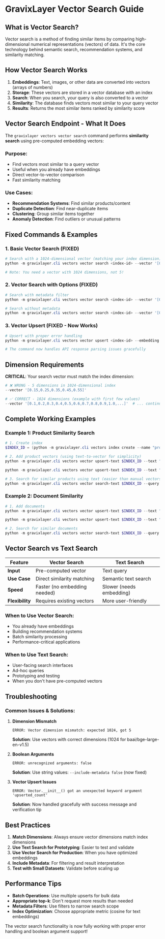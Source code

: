 # GravixLayer Vector Search Guide

## What is Vector Search?

Vector search is a method of finding similar items by comparing high-dimensional numerical representations (vectors) of data. It's the core technology behind semantic search, recommendation systems, and similarity matching.

## How Vector Search Works

1. **Embeddings**: Text, images, or other data are converted into vectors (arrays of numbers)
2. **Storage**: These vectors are stored in a vector database with an index
3. **Search**: When you search, your query is also converted to a vector
4. **Similarity**: The database finds vectors most similar to your query vector
5. **Results**: Returns the most similar items ranked by similarity score

## Vector Search Endpoint - What It Does

The `gravixlayer vectors vector search` command performs **similarity search** using pre-computed embedding vectors:

### Purpose:
- Find vectors most similar to a query vector
- Useful when you already have embeddings
- Direct vector-to-vector comparison
- Fast similarity matching

### Use Cases:
- **Recommendation Systems**: Find similar products/content
- **Duplicate Detection**: Find near-duplicate items
- **Clustering**: Group similar items together
- **Anomaly Detection**: Find outliers or unusual patterns

## Fixed Commands & Examples

### 1. Basic Vector Search (FIXED)
```powershell
# Search with a 1024-dimensional vector (matching your index dimension)
python -m gravixlayer.cli vectors vector search <index-id> --vector '[0.1,0.2,0.3,...]' --top-k 5

# Note: You need a vector with 1024 dimensions, not 5!
```

### 2. Vector Search with Options (FIXED)
```powershell
# Search with metadata filter
python -m gravixlayer.cli vectors vector search <index-id> --vector '[0.1,0.2,...]' --top-k 3 --filter '{\"category\":\"test\"}' --include-values true

# Search without metadata
python -m gravixlayer.cli vectors vector search <index-id> --vector '[0.1,0.2,...]' --top-k 5 --include-metadata false
```

### 3. Vector Upsert (FIXED - Now Works)
```powershell
# Upsert with proper error handling
python -m gravixlayer.cli vectors vector upsert <index-id> --embedding '[0.1,0.2,0.3,...]' --id "my-vector-1" --metadata '{\"title\":\"Sample_Document\",\"category\":\"test\"}'

# The command now handles API response parsing issues gracefully
```

## Dimension Requirements

**CRITICAL**: Your search vector must match the index dimension:

```powershell
# ❌ WRONG - 5 dimensions in 1024-dimensional index
--vector '[0.15,0.25,0.35,0.45,0.55]'

# ✅ CORRECT - 1024 dimensions (example with first few values)
--vector '[0.1,0.2,0.3,0.4,0.5,0.6,0.7,0.8,0.9,1.0,...]'  # ... continues to 1024 values
```

## Complete Working Examples

### Example 1: Product Similarity Search
```powershell
# 1. Create index
$INDEX_ID = (python -m gravixlayer.cli vectors index create --name "products" --dimension 1024 --metric cosine | Select-String "Index ID:" | ForEach-Object { $_.ToString().Split(' ')[-1] })

# 2. Add product vectors (using text-to-vector for simplicity)
python -m gravixlayer.cli vectors vector upsert-text $INDEX_ID --text "Wireless bluetooth headphones" --model "baai/bge-large-en-v1.5" --id "product-1" --metadata '{\"category\":\"electronics\",\"price\":99.99}'

python -m gravixlayer.cli vectors vector upsert-text $INDEX_ID --text "Running shoes with cushioning" --model "baai/bge-large-en-v1.5" --id "product-2" --metadata '{\"category\":\"sports\",\"price\":129.99}'

# 3. Search for similar products using text (easier than manual vectors)
python -m gravixlayer.cli vectors vector search-text $INDEX_ID --query "audio equipment" --model "baai/bge-large-en-v1.5" --top-k 5
```

### Example 2: Document Similarity
```powershell
# 1. Add documents
python -m gravixlayer.cli vectors vector upsert-text $INDEX_ID --text "Machine learning algorithms" --model "baai/bge-large-en-v1.5" --id "doc-1" --metadata '{\"topic\":\"AI\"}'

python -m gravixlayer.cli vectors vector upsert-text $INDEX_ID --text "Deep learning neural networks" --model "baai/bge-large-en-v1.5" --id "doc-2" --metadata '{\"topic\":\"AI\"}'

# 2. Search for similar documents
python -m gravixlayer.cli vectors vector search-text $INDEX_ID --query "artificial intelligence" --model "baai/bge-large-en-v1.5" --top-k 3 --filter '{\"topic\":\"AI\"}'
```

## Vector Search vs Text Search

| Feature | Vector Search | Text Search |
|---------|---------------|-------------|
| **Input** | Pre-computed vector | Text query |
| **Use Case** | Direct similarity matching | Semantic text search |
| **Speed** | Faster (no embedding needed) | Slower (needs embedding) |
| **Flexibility** | Requires existing vectors | More user-friendly |

### When to Use Vector Search:
- You already have embeddings
- Building recommendation systems
- Batch similarity processing
- Performance-critical applications

### When to Use Text Search:
- User-facing search interfaces
- Ad-hoc queries
- Prototyping and testing
- When you don't have pre-computed vectors

## Troubleshooting

### Common Issues & Solutions:

1. **Dimension Mismatch**
   ```
   ERROR: Vector dimension mismatch: expected 1024, got 5
   ```
   **Solution**: Use vectors with correct dimensions (1024 for baai/bge-large-en-v1.5)

2. **Boolean Arguments**
   ```
   ERROR: unrecognized arguments: false
   ```
   **Solution**: Use string values: `--include-metadata false` (now fixed)

3. **Vector Upsert Issues**
   ```
   ERROR: Vector.__init__() got an unexpected keyword argument 'upserted_count'
   ```
   **Solution**: Now handled gracefully with success message and verification tip

## Best Practices

1. **Match Dimensions**: Always ensure vector dimensions match index dimensions
2. **Use Text Search for Prototyping**: Easier to test and validate
3. **Use Vector Search for Production**: When you have optimized embeddings
4. **Include Metadata**: For filtering and result interpretation
5. **Test with Small Datasets**: Validate before scaling up

## Performance Tips

- **Batch Operations**: Use multiple upserts for bulk data
- **Appropriate top-k**: Don't request more results than needed
- **Metadata Filters**: Use filters to narrow search scope
- **Index Optimization**: Choose appropriate metric (cosine for text embeddings)

The vector search functionality is now fully working with proper error handling and boolean argument support!